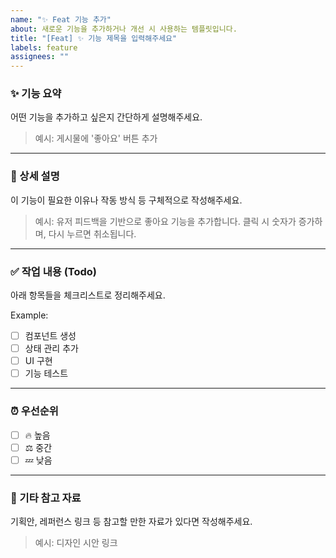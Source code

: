 ```yaml
---
name: "✨ Feat 기능 추가"
about: 새로운 기능을 추가하거나 개선 시 사용하는 템플릿입니다.
title: "[Feat] ✨ 기능 제목을 입력해주세요"
labels: feature
assignees: ""
---
```


### ✨ 기능 요약

어떤 기능을 추가하고 싶은지 간단하게 설명해주세요.

> 예시: 게시물에 '좋아요' 버튼 추가

---

### 📝 상세 설명

이 기능이 필요한 이유나 작동 방식 등 구체적으로 작성해주세요.

> 예시: 유저 피드백을 기반으로 좋아요 기능을 추가합니다. 클릭 시 숫자가 증가하며, 다시 누르면 취소됩니다.

---

### ✅ 작업 내용 (Todo)

아래 항목들을 체크리스트로 정리해주세요.

Example:

- [ ] 컴포넌트 생성
- [ ] 상태 관리 추가
- [ ] UI 구현
- [ ] 기능 테스트

---

### ⏰ 우선순위

- [ ] 🔥 높음
- [ ] ⚖️ 중간
- [ ] 💤 낮음

---

### 📌 기타 참고 자료

기획안, 레퍼런스 링크 등 참고할 만한 자료가 있다면 작성해주세요.

> 예시: 디자인 시안 링크
